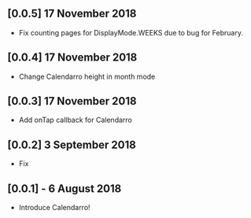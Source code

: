 ## [0.0.5] 17 November 2018

* Fix counting pages for DisplayMode.WEEKS due to bug for February.

## [0.0.4] 17 November 2018

* Change Calendarro height in month mode

## [0.0.3] 17 November 2018

* Add onTap callback for Calendarro

## [0.0.2] 3 September 2018

* Fix

## [0.0.1] - 6 August 2018

* Introduce Calendarro!


